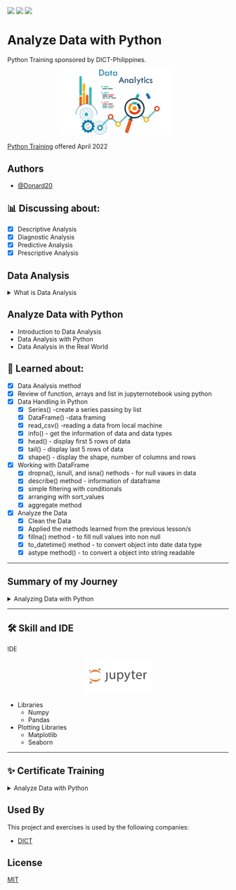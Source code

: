 <a href="https://github.com/Donard20" target="_blank"><img src="https://img.shields.io/badge/View-My%20Profile-informational?style=for-the-badge&logo=github"></a>   <a href="https://github.com/Donard20?tab=repositories" target="_blank"><img src="https://img.shields.io/badge/View-My%20Repositories-yellow?style=for-the-badge&logo=github"></a>   <a href="https://www.linkedin.com/in/engrnard/" target="_blank"><img src="https://img.shields.io/badge/View-LinkedIn-green?style=social&logo=linkedin"></a>
# Analyze Data with Python

Python Training sponsored by DICT-Philippines. 
<p align="center">
<img src="https://github.com/Donard20/Analyze-Data-with-Python-DICT/blob/main/IMG/DA%20img.png" width=50% height=50%>

[Python Training](https://www.noypigeeks.com/government/dict-python-programming-courses/) offered April 2022


## Authors

- [@Donard20](https://github.com/Donard20)

## 📊 Discussing about:
- [x] Descriptive Analysis
- [x] Diagnostic Analysis
- [x] Predictive Analysis
- [x] Prescriptive Analysis

## Data Analysis
   <details>
  <summary>
  What is Data Analysis
  </summary>
  <p align="center">
  <img src="https://github.com/Donard20/Analyze-Data-with-Python-DICT/blob/main/IMG/Data%20Analysis/1.png" width=80% height=80%>
   <img src="https://github.com/Donard20/Analyze-Data-with-Python-DICT/blob/main/IMG/Data%20Analysis/2.png" width=80% height=80%>


  </details>

## Analyze Data with Python

 - Introduction to Data Analysis
 - Data Analysis with Python
 - Data Analysis in the Real World

 
## 📙 Learned about:

- [x] Data Analysis method
- [x] Review of function, arrays and list in jupyternotebook using python
- [x] Data Handling in Python 
   - [x] Series() -create a series passing by list
   - [x] DataFrame() -data framing 
   - [x] read_csv() -reading a data from local machine
   - [x] info() - get the information of data and data types
   - [x] head() - display first 5 rows of data
   - [x] tail() - display last 5 rows of data
   - [x] shape() - display the shape, number of columns and rows
- [x] Working with DataFrame 
   - [x] dropna(), isnull, and isna() nethods - for null vaues in data
   - [x] describe() method - information of dataframe 
   - [x] simple filtering with conditionals
   - [x] arranging with sort_values
   - [x] aggregate method
- [x] Analyze the Data
   - [x] Clean the Data
   - [x] Applied the methods learned from the previous lesson/s
   - [x] fillna() method - to fill null values into non null
   - [x] to_datetime() method - to convert object into date data type
   - [x] astype method() - to convert a object into string readable

<!-- - [x] Filter the dataset using *isin method* and sort using *sort values method*
- [x] Plot datasets with *Matplotlib* -->

---
   
## Summary of my Journey
   <details>
  <summary>
  Analyzing Data with Python
  </summary>
  <p align="center">
  <img src="https://github.com/Donard20/Analyze-Data-with-Python-DICT/blob/main/IMG/summary/1.png" width=50% height=50%>
  <img src="https://github.com/Donard20/Analyze-Data-with-Python-DICT/blob/main/IMG/summary/2.png" width=50% height=50%>
  <img src="https://github.com/Donard20/Analyze-Data-with-Python-DICT/blob/main/IMG/summary/3.png" width=50% height=50%>
  <img src="https://github.com/Donard20/Analyze-Data-with-Python-DICT/blob/main/IMG/summary/4.png" width=50% height=50%>
  <img src="https://github.com/Donard20/Analyze-Data-with-Python-DICT/blob/main/IMG/summary/5.png" width=50% height=50%>
  <img src="https://github.com/Donard20/Analyze-Data-with-Python-DICT/blob/main/IMG/summary/6.png" width=50% height=50%>
  <img src="https://github.com/Donard20/Analyze-Data-with-Python-DICT/blob/main/IMG/summary/7.png" width=50% height=50%>
  <img src="https://github.com/Donard20/Analyze-Data-with-Python-DICT/blob/main/IMG/summary/8.png" width=50% height=50%>
  <img src="https://github.com/Donard20/Analyze-Data-with-Python-DICT/blob/main/IMG/summary/9.png" width=50% height=50%>
  <img src="https://github.com/Donard20/Analyze-Data-with-Python-DICT/blob/main/IMG/summary/10.png" width=50% height=50%>
  <img src="https://github.com/Donard20/Analyze-Data-with-Python-DICT/blob/main/IMG/summary/11.png" width=50% height=50%>
  <img src="https://github.com/Donard20/Analyze-Data-with-Python-DICT/blob/main/IMG/summary/12.png" width=50% height=50%>



  </details>

---

## 🛠 Skill and IDE

IDE
<p align="center">
<img src="https://github.com/Donard20/learn-basic-statistics-python-DICT/blob/main/IMG/jupyter-logo-main-960x504.png" width=30% height=30%>
 
- Libraries
  - Numpy
  - Pandas
- Plotting Libraries
  - Matplotlib
  - Seaborn

---
   
## ✨ Certificate Training

  <details>
  <summary>
  Analyze Data with Python
  </summary>
   <p align="center">
   <a href="https://courses.buri.io/view/user/certificate/f4486dfb-3640-4ff4-bb63-689bb58c6bf1/pdf" target="_blank"><img src="https://img.shields.io/badge/View-My%20Certificate-purple?style=for-the-badge&logo=github"></a>


 </details>


 </details>

## Used By

This project and exercises is used by the following companies:

- [DICT](https://dict.gov.ph/)



## License

[MIT](https://choosealicense.com/licenses/mit/)

